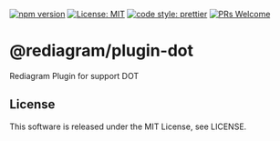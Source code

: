 [![npm version](https://badge.fury.io/js/%40rediagram%2Fplugin-dot.svg)](https://badge.fury.io/js/%40rediagram%2Fplugin-dot)
[![License: MIT](https://img.shields.io/badge/License-MIT-yellow.svg)](https://opensource.org/licenses/MIT)
[![code style: prettier](https://img.shields.io/badge/code_style-prettier-ff69b4.svg)](https://github.com/prettier/prettier)
[![PRs Welcome](https://img.shields.io/badge/PRs-welcome-brightgreen.svg)](http://makeapullrequest.com)

# @rediagram/plugin-dot

Rediagram Plugin for support DOT

## License

This software is released under the MIT License, see LICENSE.
